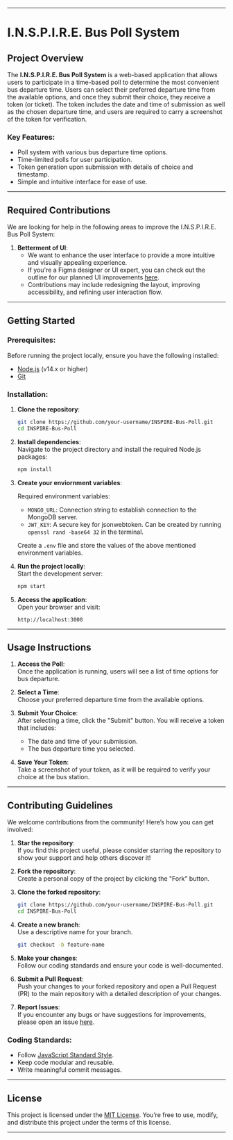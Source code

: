 
---

# I.N.S.P.I.R.E. Bus Poll System

## Project Overview
The **I.N.S.P.I.R.E. Bus Poll System** is a web-based application that allows users to participate in a time-based poll to determine the most convenient bus departure time. Users can select their preferred departure time from the available options, and once they submit their choice, they receive a token (or ticket). The token includes the date and time of submission as well as the chosen departure time, and users are required to carry a screenshot of the token for verification.

### Key Features:
- Poll system with various bus departure time options.
- Time-limited polls for user participation.
- Token generation upon submission with details of choice and timestamp.
- Simple and intuitive interface for ease of use.

---

## Required Contributions

We are looking for help in the following areas to improve the I.N.S.P.I.R.E. Bus Poll System:

1. **Betterment of UI**:
   - We want to enhance the user interface to provide a more intuitive and visually appealing experience.  
   - If you're a Figma designer or UI expert, you can check out the outline for our planned UI improvements [here](https://docs.google.com/document/d/16jH8W2DL8AzNla52-C8OGCWwq9XC0yrPLTRTNkJNhdM/edit?usp=sharing).
   - Contributions may include redesigning the layout, improving accessibility, and refining user interaction flow.

---

## Getting Started

### Prerequisites:
Before running the project locally, ensure you have the following installed:
- [Node.js](https://nodejs.org/) (v14.x or higher)
- [Git](https://git-scm.com/)

### Installation:

1. **Clone the repository**:
   ```bash
   git clone https://github.com/your-username/INSPIRE-Bus-Poll.git
   cd INSPIRE-Bus-Poll
   ```

2. **Install dependencies**:  
   Navigate to the project directory and install the required Node.js packages:
   ```bash
   npm install
   ```

3. **Create your enviornment variables**:
   
   Required environment variables:
      - `MONGO_URL`: Connection string to establish connection to the MongoDB server.
      - `JWT_KEY`: A secure key for jsonwebtoken. Can be created by running `openssl rand -base64 32` in the terminal.
  
   Create a `.env` file and store the values of the above mentioned environment variables.


4. **Run the project locally**:  
   Start the development server:
   ```bash
   npm start
   ```

5. **Access the application**:  
   Open your browser and visit:
   ```
   http://localhost:3000
   ```

---

## Usage Instructions

1. **Access the Poll**:  
   Once the application is running, users will see a list of time options for bus departure.

2. **Select a Time**:  
   Choose your preferred departure time from the available options.

3. **Submit Your Choice**:  
   After selecting a time, click the "Submit" button. You will receive a token that includes:
   - The date and time of your submission.
   - The bus departure time you selected.

4. **Save Your Token**:  
   Take a screenshot of your token, as it will be required to verify your choice at the bus station.

---

## Contributing Guidelines

We welcome contributions from the community! Here’s how you can get involved:

1. **Star the repository**:  
   If you find this project useful, please consider starring the repository to show your support and help others discover it!

2. **Fork the repository**:  
   Create a personal copy of the project by clicking the "Fork" button.

3. **Clone the forked repository**:
   ```bash
   git clone https://github.com/your-username/INSPIRE-Bus-Poll.git
   cd INSPIRE-Bus-Poll
   ```

4. **Create a new branch**:  
   Use a descriptive name for your branch.
   ```bash
   git checkout -b feature-name
   ```

5. **Make your changes**:  
   Follow our coding standards and ensure your code is well-documented.

6. **Submit a Pull Request**:  
   Push your changes to your forked repository and open a Pull Request (PR) to the main repository with a detailed description of your changes.

7. **Report Issues**:  
   If you encounter any bugs or have suggestions for improvements, please open an issue [here](https://github.com/your-username/INSPIRE-Bus-Poll/issues).

### Coding Standards:
- Follow [JavaScript Standard Style](https://standardjs.com/).
- Keep code modular and reusable.
- Write meaningful commit messages.

---

## License

This project is licensed under the [MIT License](LICENSE). You’re free to use, modify, and distribute this project under the terms of this license.

---

